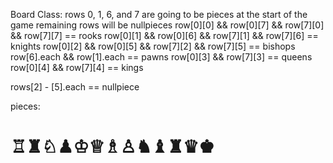 Board Class:
rows 0, 1, 6, and 7 are going to be pieces at the start of the game
remaining rows will be nullpieces
row[0][0] && row[0][7] && row[7][0] && row[7][7] == rooks
row[0][1] && row[0][6] && row[7][1] && row[7][6] == knights
row[0][2] && row[0][5] && row[7][2] && row[7][5] == bishops
row[6].each && row[1].each == pawns
row[0][3] && row[7][3] == queens
row[0][4] && row[7][4] == kings

rows[2] - [5].each == nullpiece


pieces:
# ♖♜♘♟♔♕♗♙♞♝♜♛♚